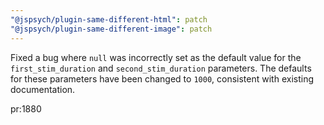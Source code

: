 ```yaml
---
"@jspsych/plugin-same-different-html": patch
"@jspsych/plugin-same-different-image": patch
---
```


Fixed a bug where `null` was incorrectly set as the default value for the `first_stim_duration` and `second_stim_duration` parameters. The defaults for these parameters have been changed to `1000`, consistent with existing documentation.

pr:1880